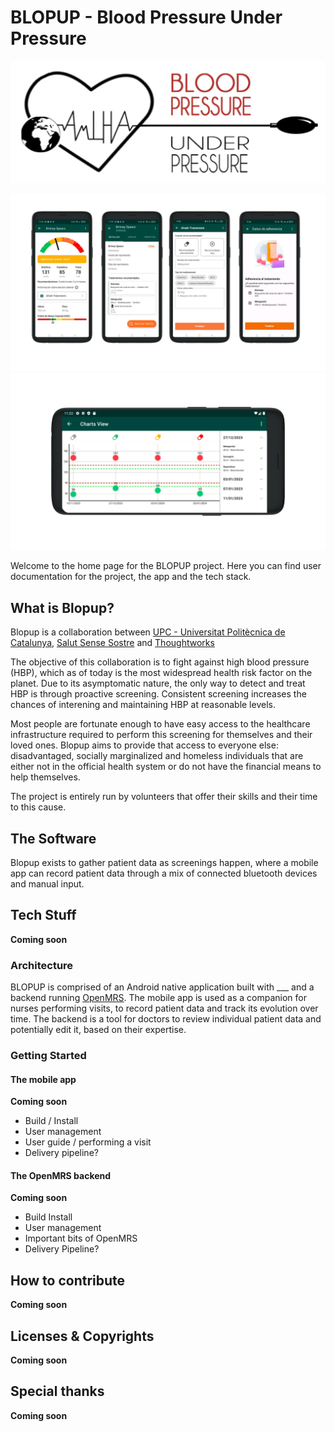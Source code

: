 # BLOPUP - Blood Pressure Under Pressure

![Logo for the Blopup initiative](https://github.com/BLOPUP-UPC/.github/blob/977801e3f7b7a30efc46433c286b3c2c9bf6134d/profile/blopup-logo.png)

![Four screens from the Blopup Android app](https://github.com/BLOPUP-UPC/.github/blob/d9598022e179b5c5bc0cf269a8decb3a2dfa0562/profile/cs_inline_blopup_revamp1.png)
![A landscape view of the patient graph from the Blopup Android app](https://github.com/BLOPUP-UPC/.github/blob/87eedd9e7952f7cd1603bff84e6e46d7519f0be6/profile/cs_inline_blopup_revamp2.png)

Welcome to the home page for the BLOPUP project. Here you can find user documentation for the project, the app and the tech stack.

## What is Blopup?
Blopup is a collaboration between [UPC - Universitat Politècnica de Catalunya](https://www.upc.edu/ca), [Salut Sense Sostre](https://salutsensesostre.org/) and [Thoughtworks](https://thoughtworks.com)

The objective of this collaboration is to fight against high blood pressure (HBP), which as of today is the most widespread health risk factor on the planet. Due to its asymptomatic nature, the only way to detect and treat HBP is through proactive screening. Consistent screening increases the chances of interening and maintaining HBP at reasonable levels.

Most people are fortunate enough to have easy access to the healthcare infrastructure required to perform this screening for themselves and their loved ones. Blopup aims to provide that access to everyone else: disadvantaged, socially marginalized and homeless individuals that are either not in the official health system or do not have the financial means to help themselves.

The project is entirely run by volunteers that offer their skills and their time to this cause.

## The Software
Blopup exists to gather patient data as screenings happen, where a mobile app can record patient data through a mix of connected bluetooth devices and manual input.

## Tech Stuff
**Coming soon**

### Architecture
BLOPUP is comprised of an Android native application built with ___ and a backend running [OpenMRS](https://openmrs.org/). The mobile app is used as a companion for nurses performing visits, to record patient data and track its evolution over time. The backend is a tool for doctors to review individual patient data and potentially edit it, based on their expertise.

### Getting Started

#### The mobile app
**Coming soon**
- Build / Install
- User management
- User guide / performing a visit
- Delivery pipeline?

#### The OpenMRS backend
**Coming soon**
- Build Install
- User management
- Important bits of OpenMRS
- Delivery Pipeline?

## How to contribute
**Coming soon**

## Licenses & Copyrights
**Coming soon**

## Special thanks
**Coming soon**